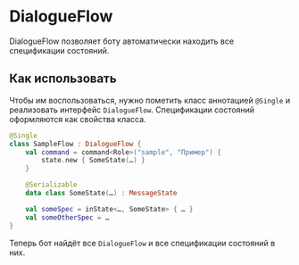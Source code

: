 # DialogueFlow

DialogueFlow позволяет боту автоматически находить
все спецификации состояний.

## Как использовать

Чтобы им воспользоваться, нужно пометить класс
аннотацией `@Single` и реализовать интерфейс `DialogueFlow`.
Спецификации состояний оформляются как свойства класса.

```kotlin
@Single
class SampleFlow : DialogueFlow {
    val command = command<Role>("sample", "Пример") {
        state.new { SomeState(…) }
    }

    @Serializable
    data class SomeState(…) : MessageState

    val someSpec = inState<…, SomeState> { … }
    val someOtherSpec = …
}
```

Теперь бот найдёт все `DialogueFlow` и все спецификации состояний в них.
